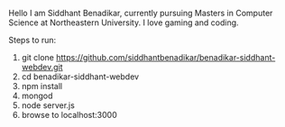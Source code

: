 Hello I am Siddhant Benadikar, currently pursuing Masters in Computer Science at Northeastern University. I love gaming and coding.

Steps to run:
1) git clone https://github.com/siddhantbenadikar/benadikar-siddhant-webdev.git
2) cd benadikar-siddhant-webdev
3) npm install
4) mongod
5) node server.js
6) browse to localhost:3000
